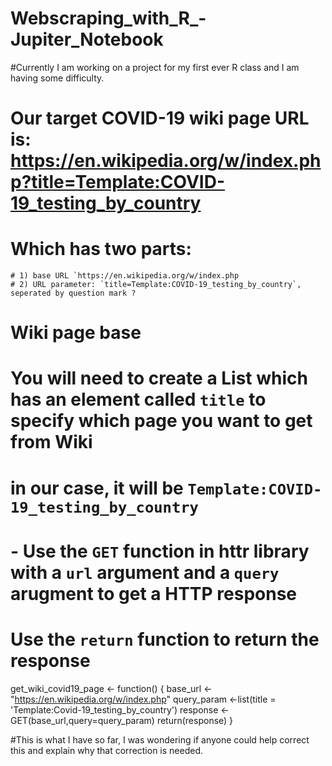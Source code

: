 # Webscraping_with_R_-Jupiter_Notebook

#Currently I am working on a project for my first ever R class and I am having some difficulty.  

 # Our target COVID-19 wiki page URL is: https://en.wikipedia.org/w/index.php?title=Template:COVID-19_testing_by_country  
  # Which has two parts: 
    # 1) base URL `https://en.wikipedia.org/w/index.php  
    # 2) URL parameter: `title=Template:COVID-19_testing_by_country`, seperated by question mark ?
    
  # Wiki page base
 
  # You will need to create a List which has an element called `title` to specify which page you want to get from Wiki
  # in our case, it will be `Template:COVID-19_testing_by_country`
 
  # - Use the `GET` function in httr library with a `url` argument and a `query` arugment to get a HTTP response
    
  # Use the `return` function to return the response
    
get_wiki_covid19_page <- function() {
     base_url <- "https://en.wikipedia.org/w/index.php"
     query_param <-list(title = 'Template:Covid-19_testing_by_country')
     response <-GET(base_url,query=query_param)
     return(response)
    }
    
 #This is what I have so far, I was wondering if anyone could help correct this and explain why that correction is needed.
    
        
